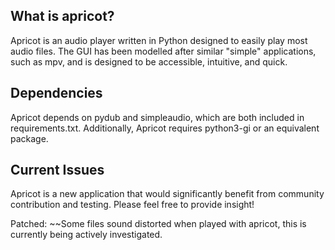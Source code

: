 What is apricot?
----------------

Apricot is an audio player written in Python designed to easily play most audio files. The GUI has been modelled after similar "simple" applications, such as mpv, and is designed to be accessible, intuitive, and quick. 

Dependencies
------------

Apricot depends on pydub and simpleaudio, which are both included in requirements.txt. Additionally, Apricot requires python3-gi or an equivalent package.

Current Issues
------

Apricot is a new application that would significantly benefit from community contribution and testing. Please feel free to provide insight!

Patched: ~~Some files sound distorted when played with apricot, this is currently being actively investigated.


